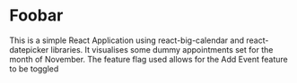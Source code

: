 # Foobar
This is a simple React Application using react-big-calendar and react-datepicker libraries. It visualises some dummy appointments set for the month of November. The feature flag used allows for the Add Event feature to be toggled